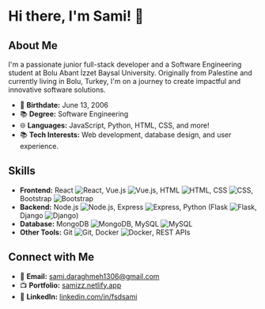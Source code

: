 # Hi there, I'm Sami! 👋

## About Me
I'm a passionate junior full-stack developer and a Software Engineering student at Bolu Abant İzzet Baysal University. Originally from Palestine and currently living in Bolu, Turkey, I'm on a journey to create impactful and innovative software solutions.

- 🎉 **Birthdate:** June 13, 2006  
- 📚 **Degree:** Software Engineering  
- 🌐 **Languages:** JavaScript, Python, HTML, CSS, and more!  
- 📚 **Tech Interests:** Web development, database design, and user experience.

## Skills
- **Frontend:** React ![React](https://img.shields.io/badge/-React-61DAFB?logo=react&logoColor=white), Vue.js ![Vue.js](https://img.shields.io/badge/-Vue.js-4FC08D?logo=vue.js&logoColor=white), HTML ![HTML](https://img.shields.io/badge/-HTML-E34F26?logo=html5&logoColor=white), CSS ![CSS](https://img.shields.io/badge/-CSS-1572B6?logo=css3&logoColor=white), Bootstrap ![Bootstrap](https://img.shields.io/badge/-Bootstrap-7952B3?logo=bootstrap&logoColor=white)
- **Backend:** Node.js ![Node.js](https://img.shields.io/badge/-Node.js-339933?logo=node.js&logoColor=white), Express ![Express](https://img.shields.io/badge/-Express-000000?logo=express&logoColor=white), Python (Flask ![Flask](https://img.shields.io/badge/-Flask-000000?logo=flask&logoColor=white), Django ![Django](https://img.shields.io/badge/-Django-092E20?logo=django&logoColor=white))
- **Database:** MongoDB ![MongoDB](https://img.shields.io/badge/-MongoDB-47A248?logo=mongodb&logoColor=white), MySQL ![MySQL](https://img.shields.io/badge/-MySQL-4479A1?logo=mysql&logoColor=white)
- **Other Tools:** Git ![Git](https://img.shields.io/badge/-Git-F05032?logo=git&logoColor=white), Docker ![Docker](https://img.shields.io/badge/-Docker-2496ED?logo=docker&logoColor=white), REST APIs

## Connect with Me
- 📧 **Email:** [sami.daraghmeh1306@gmail.com](mailto:sami.daraghmeh1306@gmail.com)
- 📺 **Portfolio:** [samizz.netlify.app](https://samizz.netlify.app)
- 🔗 **LinkedIn:** [linkedin.com/in/fsdsami](https://www.linkedin.com/in/fsdsami/)

